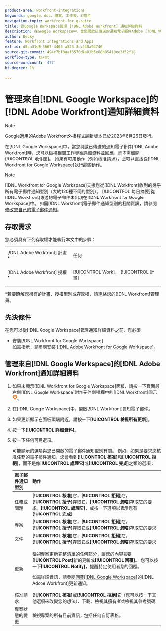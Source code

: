 ```yaml
---
product-area: workfront-integrations
keywords: google，doc，檔案，工作表，幻燈片
navigation-topic: workfront-for-g-suite
title: 從Google Workspace管理 [!DNL Adobe Workfront] 通知詳細資料
description: 在Google Workspace中，當您開啟已傳送的通知電子郵件Adobe [!DNL Workfront] 時，可以檢視相關工作專案詳細資訊，並在不離開收件匣的情況下回應。 如果有可用動作（例如核准請求），您可以直接從適用於Google Workspace的Workfront執行這些動作。
author: Becky
feature: Workfront Integrations and Apps
exl-id: d5ca31d8-3667-4405-a523-3dc248a94746
source-git-commit: 494c7bf8aaf3570d4a01b5e88b85410ee3f52f18
workflow-type: tm+mt
source-wordcount: '477'
ht-degree: 1%

---
```


# 管理來自[!DNL Google Workspace]的[!DNL Adobe Workfront]通知詳細資料

>[!NOTE]
>
>Google適用的Adobe Workfront外掛程式最新版本已於2023年6月26日發行。

在[!DNL Google Workspace]中，當您開啟已傳送的通知電子郵件[!DNL Adobe Workfront]時，您可以檢視相關工作專案詳細資料並回應，而不需離開[!UICONTROL 收件匣]。 如果有可用動作（例如核准請求），您可以直接從[!DNL Workfront for Google Workspace]執行這些動作。

>[!NOTE]
>
> [!DNL Workfront for Google Workspace]支援您從[!DNL Workfront]收到的幾乎所有電子郵件通知型別（大約120種不同的型別）。 [!UICONTROL 每日摘要]從[!DNL Workfront]傳送的電子郵件未出現在[!DNL Workfront for Google Workspace]中。 如需[!DNL Workfront]電子郵件通知型別的相關資訊，請參閱[修改您自己的電子郵件通知](../../workfront-basics/using-notifications/activate-or-deactivate-your-own-event-notifications.md)。

## 存取需求

您必須具有下列存取權才能執行本文中的步驟：

<table style="table-layout:auto"> 
 <col> 
 <col> 
 <tbody> 
  <tr> 
   <td role="rowheader">[!DNL Adobe Workfront] 計畫*</td> 
   <td> <p>任何</p> </td> 
  </tr> 
  <tr> 
   <td role="rowheader">[!DNL Adobe Workfront] 授權*</td> 
   <td> <p>[!UICONTROL Work]， [!UICONTROL 計畫]</p> </td> 
  </tr> 
  </tbody> 
</table>

&#42;若要瞭解您擁有的計畫、授權型別或存取權，請連絡您的[!DNL Workfront]管理員。

## 先決條件

在您可以從[!DNL Google Workspace]管理通知詳細資料之前，您必須

* 安裝[!DNL Workfront for Google Workspace]\
   如需指示，請參閱[安裝 [!DNL Adobe Workfront for Google Workspace]](../../workfront-integrations-and-apps/workfront-for-g-suite/install-workfront-for-gsuite.md)。

## 管理來自[!DNL Google Workspace]的[!DNL Adobe Workfront]通知詳細資料

1. 如果未顯示[!DNL Workfront for Google Workspace]面板，請按一下頁面最右側[!DNL Google Workspace]附加元件側邊欄中的[!DNL Workfront]圖示![Workfront圖示](assets/wf-lion-icon.png)。
1. 在[!DNL Google Workspace]中，開啟[!DNL Workfront]通知電子郵件。
1. 如果更新顯示在面板頂端附近，請按一下&#x200B;**[!UICONTROL 檢視所有更新]**。
1. 按一下&#x200B;**[!UICONTROL 詳細資料]**。
1. 按一下任何可用選項。

   可能顯示的選項與您已開啟的電子郵件通知型別有關。 例如，如果是要求您核准任務的電子郵件通知，您會看到&#x200B;**[!UICONTROL 核准]**&#x200B;和&#x200B;**[!UICONTROL 拒絕]**，而不是像&#x200B;**[!UICONTROL 處理它]**&#x200B;或&#x200B;**[!UICONTROL 完成]**&#x200B;之類的選項：

   <table style="table-layout:auto"> 
    <col> 
    <col> 
    <thead> 
     <tr> 
      <th>電子郵件通知型別</th> 
      <th>動作</th> 
     </tr> 
    </thead> 
    <tbody> 
     <tr> 
      <td>任務或問題</td> 
      <td><strong>[!UICONTROL 核准]</strong>它，<strong>[!UICONTROL 拒絕]</strong>它，<strong>[!UICONTROL 授予]</strong>存取它，<strong>[!UICONTROL 忽略]</strong>存取它的要求，<strong>[!UICONTROL 處理它]</strong>，或按一下選項以表示您有<strong>[!UICONTROL 完成]</strong></td> 
     </tr> 
     <tr> 
      <td>專案</td> 
      <td><strong>[!UICONTROL 核准]</strong>它，<strong>[!UICONTROL 拒絕]</strong>它，<strong>[!UICONTROL 授予]</strong>存取它或<strong>[!UICONTROL 忽略]</strong>存取它的要求</td> 
     </tr> 
     <tr> 
      <td>文件</td> 
      <td><strong>[!UICONTROL 核准]</strong>它，<strong>[!UICONTROL 拒絕]</strong>它，<strong>[!UICONTROL 授予]</strong>存取它或<strong>[!UICONTROL 忽略]</strong>存取它的要求</td> 
     </tr> 
     <tr> 
      <td>更新 </td> 
      <td> <p>檢視專案更新完整清單的任何部分，讓您的內容需要<strong>[!UICONTROL Post]</strong>新的更新或<strong>[!UICONTROL 回覆]</strong>。 您可以按一下<strong>[!UICONTROL Notify]</strong>，提醒特定使用者您的回覆。 </p> <p>如需詳細資訊，請參閱<a href="../../workfront-integrations-and-apps/workfront-for-g-suite/reply-to-wf-update-notification-from-gsuite.md" class="MCXref xref">回覆[!DNL Google Workspace]</a>的[!DNL Adobe Workfront]更新通知。</p> </td> 
     </tr> 
     <tr> 
      <td>核准請求</td> 
      <td><strong>[!UICONTROL 核准]</strong>或<strong>[!UICONTROL 拒絕]</strong>它（您可以按一下其他選項來改變您的想法）、下載、檢視其擁有者或檢視其參考號碼</td> 
     </tr> 
     <tr> 
      <td>專案狀態的變更</td> 
      <td> 檢視專案的所有目前資訊，包括任何自訂表格。 </td> 
     </tr> 
    </tbody> 
   </table>
